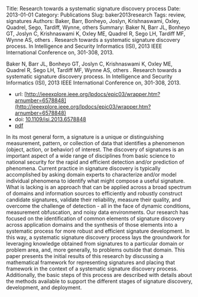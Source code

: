 Title: Research towards a systematic signature discovery process
Date: 2013-01-01
Category: Publications
Slug: baker2013research
Tags: review, signatures
Authors: Baker, Barr, Bonheyo, Joslyn, Krishnaswami, Oxley, Quadrel, Sego, Tardiff, Wynne, others
Summary: Baker N, Barr JL, Bonheyo GT, Joslyn C, Krishnaswami K, Oxley ME, Quadrel R, Sego LH, Tardiff MF, Wynne AS, others . Research towards a systematic signature discovery process. In Intelligence and Security Informatics (ISI), 2013 IEEE International Conference on, 301-308, 2013.

Baker N, Barr JL, Bonheyo GT, Joslyn C, Krishnaswami K, Oxley ME, Quadrel R, Sego LH, Tardiff MF, Wynne AS, others . Research towards a systematic signature discovery process. In Intelligence and Security Informatics (ISI), 2013 IEEE International Conference on, 301-308, 2013.

* url: [http://ieeexplore.ieee.org/lpdocs/epic03/wrapper.htm?arnumber=6578848](http://ieeexplore.ieee.org/lpdocs/epic03/wrapper.htm?arnumber=6578848)
* doi: [10.1109/isi.2013.6578848](10.1109/isi.2013.6578848)
* [pdf](http://sobolevnrm.github.io/papers/baker2013research.pdf)

In its most general form, a signature is a unique or distinguishing measurement, pattern, or collection of data that identifies a phenomenon (object, action, or behavior) of interest. The discovery of signatures is an important aspect of a wide range of disciplines from basic science to national security for the rapid and efficient detection and/or prediction of phenomena. Current practice in signature discovery is typically accomplished by asking domain experts to characterize and/or model individual phenomena to identify what might compose a useful signature. What is lacking is an approach that can be applied across a broad spectrum of domains and information sources to efficiently and robustly construct candidate signatures, validate their reliability, measure their quality, and overcome the challenge of detection - all in the face of dynamic conditions, measurement obfuscation, and noisy data environments. Our research has focused on the identification of common elements of signature discovery across application domains and the synthesis of those elements into a systematic process for more robust and efficient signature development. In this way, a systematic signature discovery process lays the groundwork for leveraging knowledge obtained from signatures to a particular domain or problem area, and, more generally, to problems outside that domain. This paper presents the initial results of this research by discussing a mathematical framework for representing signatures and placing that framework in the context of a systematic signature discovery process. Additionally, the basic steps of this process are described with details about the methods available to support the different stages of signature discovery, development, and deployment.
